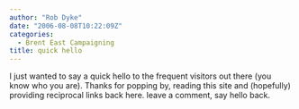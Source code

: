 ```yaml
---
author: "Rob Dyke"
date: "2006-08-08T10:22:09Z"
categories:
  - Brent East Campaigning
title: quick hello
---
```

I just wanted to say a quick hello to the frequent visitors out there (you know who you are). Thanks for popping by, reading this site and (hopefully) providing reciprocal links back here. leave a comment, say hello back.
